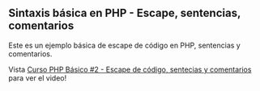 ## Sintaxis básica en PHP - Escape, sentencias, comentarios

Este es un ejemplo básica de escape de código en PHP, sentencias y comentarios.

Vista [Curso PHP Básico #2 - Escape de código, sentecias y comentarios](https://youtu.be/FBn4kFZJ_RM) para ver el video!